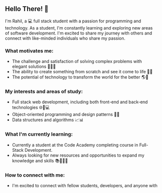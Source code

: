## Hello There! 👋

I'm Rahil, a 💻 full stack student with a passion for programming and technology. As a student, I'm constantly learning and exploring new areas of software development. I'm excited to share my journey with others and connect with like-minded individuals who share my passion.

### What motivates me:

- The challenge and satisfaction of solving complex problems with elegant solutions 💪🏼💡
- The ability to create something from scratch and see it come to life 🚀🌱
- The potential of technology to transform the world for the better 🌎🌟

### My interests and areas of study:

- Full stack web development, including both front-end and back-end technologies 🌐🎨💻
- Object-oriented programming and design patterns 🧬🎨
- Data structures and algorithms 📈📊

### What I'm currently learning:

- Currently a student at the Code Academy completing course in Full-Stack Development.
- Always looking for new resources and opportunities to expand my knowledge and skills 📚👀💪🏼

### How to connect with me:

- I'm excited to connect with fellow students, developers, and anyone with
